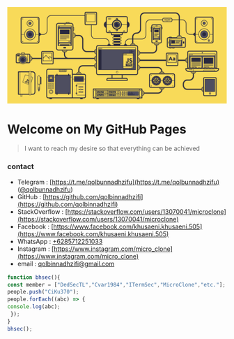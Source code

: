 ![Image of GitHub](https://raw.githubusercontent.com/qolbinnadhzifi/qolbinnadhzifi.github.io/master/javascript-inovasi.gif)
# Welcome on My GitHub Pages

> I want to reach my desire so that everything can be achieved

### contact
- Telegram : [https://t.me/qolbunnadhzifu](https://t.me/qolbunnadhzifu) ([@qolbunnadhzifu](https://t.me/qolbunnadhzifu))
- GitHub : [https://github.com/qolbinnadhzifi](https://github.com/qolbinnadhzifi)
- StackOverflow : [https://stackoverflow.com/users/13070041/microclone](https://stackoverflow.com/users/13070041/microclone)
- Facebook : [https://www.facebook.com/khusaeni.khusaeni.505](https://www.facebook.com/khusaeni.khusaeni.505)
- WhatsApp : [+6285712251033](http://api.whatsapp.com/send?phone=+6285712251033)
- Instagram : [https://www.instagram.com/micro_clone](https://www.instagram.com/micro_clone)
- email : [qolbinnadhzifi@gmail.com](https://www.instagram.com/micro_clone)

```javascript
function bhsec(){
const member = ["DedSecTL","Cvar1984","ITermSec","MicroClone","etc."];
people.push("CiKu370");
people.forEach((abc) => {
console.log(abc);
 });
}
bhsec();
```
